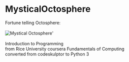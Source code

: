 # MysticalOctosphere
Fortune telling Octosphere:
<br><br>
<img src="https://static.displate.com/280x392/displate/2020-05-29/75e5c9d5a5d7f0cd02717f04cbb9501c_19ff5857c3ebe9906f66258739602d02.jpg" alt="Mystical Octosphere" title="Mystical Octosphere Image">'
<br><br>
Introduction to Programming<br>
from Rice University coursera Fundamentals of Computing<br>
converted from codeskulptor to Python 3<br>
